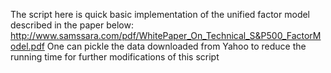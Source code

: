 The script here is quick basic implementation of the unified factor model described in the paper below:
http://www.samssara.com/pdf/WhitePaper_On_Technical_S&P500_FactorModel.pdf
One can pickle the data downloaded from Yahoo to reduce the running time for further modifications of this script 
